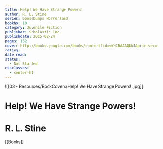 ```yaml
---
title: Help! We Have Strange Powers!
author: R. L. Stine
series: Goosebumps Horrorland
bookNo: 10
category: Juvenile Fiction
publisher: Scholastic Inc.
publishdate: 2015-02-24
pages: 132
cover: http://books.google.com/books/content?id=wYHCBAAAQBAJ&printsec=frontcover&img=1&zoom=1&edge=curl&source=gbs_api
rating: 
date read: 
status:
  - Not Started
cssclasses:
  - center-h1
---
```

![[03 - Resources/BookCovers/Help! We Have Strange Powers! .jpg]]
# Help! We Have Strange Powers!
# R. L. Stine




[[Books]]